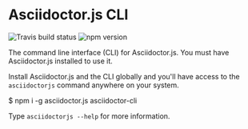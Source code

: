 # Asciidoctor.js CLI

![Travis build status](https://img.shields.io/travis/asciidoctor/asciidoctor-cli.js/master.svg)
![npm version](https://img.shields.io/npm/v/asciidoctor-cli.svg)

The command line interface (CLI) for Asciidoctor.js.
You must have Asciidoctor.js installed to use it.

Install Asciidoctor.js and the CLI globally and you'll have access to the `asciidoctorjs` command anywhere on your system.

 $ npm i -g asciidoctor.js asciidoctor-cli

Type `asciidoctorjs --help` for more information.

